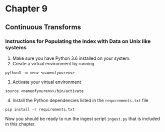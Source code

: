 # Chapter 9

## Continuous Transforms

### Instructions for Populating the Index with Data on Unix like systems

1. Make sure you have Python 3.6 installed on your system. 
2. Create a virtual environment by running 
```
python3 -m venv <nameofyourenv>
```
3. Activate your virtual environment

```
source <nameofyourenv>/bin/activate
```
4. Install the Python dependencies listed in the `requirements.txt` file
```
pip install -r requirements.txt
```

Now you should be ready to run the ingest script `ingest.py` that is included in this chapter.

